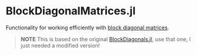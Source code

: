 # BlockDiagonalMatrices.jl

Functionality for working efficiently with [block diagonal matrices](https://en.wikipedia.org/wiki/Block_matrix#Block_diagonal_matrices).

> **NOTE** This is based on the original [BlockDiagonals.jl](https://github.com/invenia/BlockDiagonals.jl), use that one, I just needed a modified version!